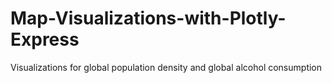# Map-Visualizations-with-Plotly-Express
Visualizations for global population density and global alcohol consumption 

